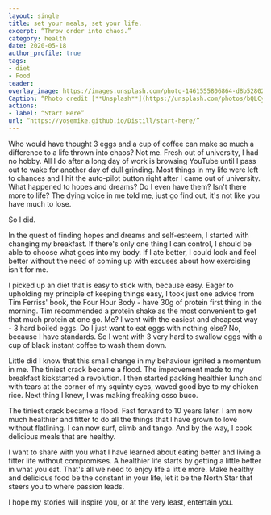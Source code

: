 ```yaml
---
layout: single
title: set your meals, set your life.
excerpt: “Throw order into chaos.”
category: health
date: 2020-05-18
author_profile: true
tags:
- diet
- Food
teader:
overlay_image: https://images.unsplash.com/photo-1461555806864-d8b528023e7c?ixlib=rb-1.2.1&ixid=eyJhcHBfaWQiOjEyMDd9&auto=format&fit=crop&w=1462&q=80
Caption: “Photo credit [**Unsplash**](https://unsplash.com/photos/bQLCyj-9-tk)”
actions:
- label: “Start Here”  
url: “https://yosemike.github.io/Distill/start-here/”
---
```


Who would have thought 3 eggs and a cup of coffee can make so much a difference to a life thrown into chaos?  Not me. Fresh out of university, I had no hobby. All I do after a long day of work is browsing YouTube until I pass out to wake for another day of dull grinding. Most things in my life were left to chances and I hit the auto-pilot button right after I came out of university. What happened to hopes and dreams? Do I even have them? Isn't there more to life? The dying voice in me told me, just go find out, it's not like you have much to lose.

So I did.

In the quest of finding hopes and dreams and self-esteem, I started with changing my breakfast.  If there's only one thing I can control, I should be able to choose what goes into my body. If I ate better, I could look and feel better without the need of coming up with excuses about how exercising isn't for me.

I picked up an diet that is easy to stick with, because easy. Eager to upholding my principle of keeping things easy, I took just one advice from Tim Ferriss' book, the Four Hour Body - have 30g of protein first thing in the morning. Tim recommended a protein shake as the most convenient to get that much protein at one go. Me? I went with the easiest and cheapest way - 3 hard boiled eggs. Do I just want to eat eggs with nothing else? No, because I have standards. So I went with 3 very hard to swallow eggs with a cup of black instant coffee to wash them down.

Little did I know that this small change in my behaviour ignited a momentum in me. The tiniest crack became a flood. The improvement made to my breakfast kickstarted a revolution. I then started packing healthier lunch and with tears at the corner of my squinty eyes, waved good bye to my chicken rice. Next thing I knew, I was making freaking osso buco.

The tiniest crack became a flood. Fast forward to 10 years later. I am now much healthier and fitter to do all the things that I have grown to love without flatlining. I can now surf, climb and tango. And by the way, I cook delicious meals that are healthy.

I want to share with you what I have learned about eating better and living a fitter life without compromises. A healthier life starts by getting a little better in what you eat. That's all we need to enjoy life a little more. Make healthy and delicious food be the constant in your life, let it be the North Star that steers you to where passion leads.

I hope my stories will inspire you, or at the very least, entertain you.
